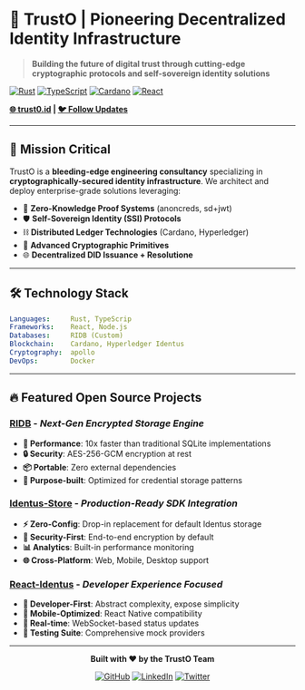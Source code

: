 # 🔐 TrustO | Pioneering Decentralized Identity Infrastructure

> **Building the future of digital trust through cutting-edge cryptographic protocols and self-sovereign identity solutions**

[![Rust](https://img.shields.io/badge/rust-%23000000.svg?style=for-the-badge&logo=rust&logoColor=white)]()
[![TypeScript](https://img.shields.io/badge/typescript-%23007ACC.svg?style=for-the-badge&logo=typescript&logoColor=white)]()
[![Cardano](https://img.shields.io/badge/Cardano-0033AD?style=for-the-badge&logo=cardano&logoColor=white)]()
[![React](https://img.shields.io/badge/react-%2320232a.svg?style=for-the-badge&logo=react&logoColor=%2361DAFB)]()

**[🌐 trust0.id](https://trust0.id) | [🐦 Follow Updates](https://twitter.com/elribonazo)**

---

## 🚀 **Mission Critical**

TrustO is a **bleeding-edge engineering consultancy** specializing in **cryptographically-secured identity infrastructure**. We architect and deploy enterprise-grade solutions leveraging:

- 🔬 **Zero-Knowledge Proof Systems** (anoncreds, sd+jwt)
- 🛡️ **Self-Sovereign Identity (SSI) Protocols**
- ⛓️ **Distributed Ledger Technologies** (Cardano, Hyperledger)
- 🔐 **Advanced Cryptographic Primitives**
- 🌐 **Decentralized DID Issuance + Resolutione**

---

## 🛠️ **Technology Stack**

```yaml
Languages:     Rust, TypeScrip
Frameworks:    React, Node.js
Databases:     RIDB (Custom)
Blockchain:    Cardano, Hyperledger Identus
Cryptography:  apollo
DevOps:        Docker
```

---

## 🔥 **Featured Open Source Projects**

### **[RIDB](https://github.com/trust0-project/RIDB)** - *Next-Gen Encrypted Storage Engine*
- **🚀 Performance**: 10x faster than traditional SQLite implementations
- **🔒 Security**: AES-256-GCM encryption at rest
- **📦 Portable**: Zero external dependencies
- **🎯 Purpose-built**: Optimized for credential storage patterns

### **[Identus-Store](https://github.com/trust0-project/identus-store)** - *Production-Ready SDK Integration*
- **⚡ Zero-Config**: Drop-in replacement for default Identus storage
- **🔐 Security-First**: End-to-end encryption by default
- **📊 Analytics**: Built-in performance monitoring
- **🌐 Cross-Platform**: Web, Mobile, Desktop support

### **[React-Identus](https://github.com/trust0-project/react-identus)** - *Developer Experience Focused*
- **🎯 Developer-First**: Abstract complexity, expose simplicity
- **📱 Mobile-Optimized**: React Native compatibility
- **🔄 Real-time**: WebSocket-based status updates
- **🧪 Testing Suite**: Comprehensive mock providers

---

<div align="center">

**Built with ❤️ by the TrustO Team**

[![GitHub](https://img.shields.io/badge/github-%23121011.svg?style=for-the-badge&logo=github&logoColor=white)](https://github.com/elribonazo)
[![LinkedIn](https://img.shields.io/badge/linkedin-%230077B5.svg?style=for-the-badge&logo=linkedin&logoColor=white)](https://www.linkedin.com/in/index)
[![Twitter](https://img.shields.io/badge/Twitter-%231DA1F2.svg?style=for-the-badge&logo=Twitter&logoColor=white)](https://x.com/elribonazo)

</div>
